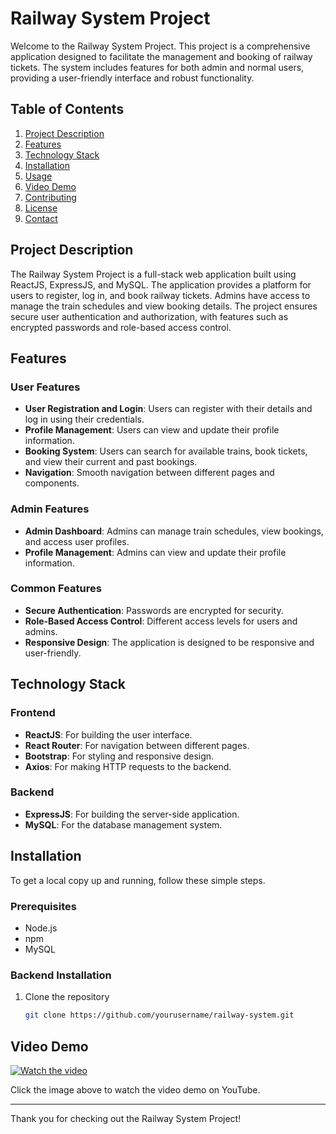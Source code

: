 # Railway System Project

Welcome to the Railway System Project. This project is a comprehensive application designed to facilitate the management and booking of railway tickets. The system includes features for both admin and normal users, providing a user-friendly interface and robust functionality.

## Table of Contents

1. [Project Description](#project-description)
2. [Features](#features)
3. [Technology Stack](#technology-stack)
4. [Installation](#installation)
5. [Usage](#usage)
6. [Video Demo](#video-demo)
7. [Contributing](#contributing)
8. [License](#license)
9. [Contact](#contact)

## Project Description

The Railway System Project is a full-stack web application built using ReactJS, ExpressJS, and MySQL. The application provides a platform for users to register, log in, and book railway tickets. Admins have access to manage the train schedules and view booking details. The project ensures secure user authentication and authorization, with features such as encrypted passwords and role-based access control.

## Features

### User Features
- **User Registration and Login**: Users can register with their details and log in using their credentials.
- **Profile Management**: Users can view and update their profile information.
- **Booking System**: Users can search for available trains, book tickets, and view their current and past bookings.
- **Navigation**: Smooth navigation between different pages and components.

### Admin Features
- **Admin Dashboard**: Admins can manage train schedules, view bookings, and access user profiles.
- **Profile Management**: Admins can view and update their profile information.

### Common Features
- **Secure Authentication**: Passwords are encrypted for security.
- **Role-Based Access Control**: Different access levels for users and admins.
- **Responsive Design**: The application is designed to be responsive and user-friendly.

## Technology Stack

### Frontend
- **ReactJS**: For building the user interface.
- **React Router**: For navigation between different pages.
- **Bootstrap**: For styling and responsive design.
- **Axios**: For making HTTP requests to the backend.

### Backend
- **ExpressJS**: For building the server-side application.
- **MySQL**: For the database management system.

## Installation

To get a local copy up and running, follow these simple steps.

### Prerequisites
- Node.js
- npm
- MySQL

### Backend Installation
1. Clone the repository
   ```sh
   git clone https://github.com/yourusername/railway-system.git


## Video Demo

[![Watch the video](https://img.youtube.com/vi/YOUR_VIDEO_ID/maxresdefault.jpg)](https://www.youtube.com/watch?v=YOUR_VIDEO_ID)

Click the image above to watch the video demo on YouTube.

---

Thank you for checking out the Railway System Project!
